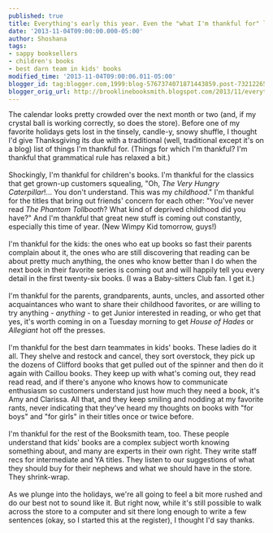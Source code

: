 ```yaml
---
published: true
title: Everything's early this year. Even the "what I'm thankful for" list.
date: '2013-11-04T09:00:00.000-05:00'
author: Shoshana
tags:
- sappy booksellers
- children's books
- best darn team in kids' books
modified_time: '2013-11-04T09:00:06.011-05:00'
blogger_id: tag:blogger.com,1999:blog-5767374071871443859.post-7321226522053024744
blogger_orig_url: http://brooklinebooksmith.blogspot.com/2013/11/everythings-early-this-year-even-what.html
---
```


The calendar looks pretty crowded over the next month or two (and, if my crystal ball is working correctly, so does the store). Before one of my favorite holidays gets lost in the tinsely, candle-y, snowy shuffle, I thought I'd give Thanksgiving its due with a traditional (well, traditional except it's on a blog) list of things I'm thankful for. (Things for which I'm thankful? I'm thankful that grammatical rule has relaxed a bit.)<br /><br />Shockingly, I'm thankful for children's books. I'm thankful for the classics that get grown-up customers squealing, "Oh, <em>The Very Hungry Caterpillar</em>!... You don't understand. This was my <em>childhood</em>." I'm thankful for the titles that bring out friends' concern for each other: "You've never read <em>The Phantom Tollbooth</em>? What kind of deprived childhood did you have?" And I'm thankful that great new stuff is coming out constantly, especially this time of year. (New Wimpy Kid tomorrow, guys!)<br /><br />I'm thankful for the kids: the ones who eat up books so fast their parents complain about it, the ones who are still discovering that reading can be about pretty much anything, the ones who know better than I do when the next book in their favorite series is coming out and will happily tell you every detail in the first twenty-six books. (I was a Baby-sitters Club fan. I get it.)<br /><br />I'm thankful for the parents, grandparents, aunts, uncles, and assorted other acquaintances who want to share their childhood favorites, or are willing to try anything -<em> anything </em>- to get Junior interested in reading, or who get that yes, it's worth coming in on a Tuesday morning to get <em>House of Hades</em> or <em>Allegiant</em> hot off the presses.<br /><br />I'm thankful for the best darn teammates in kids' books. These ladies do it all. They shelve and restock and cancel, they sort overstock, they pick up the dozens of Clifford books that get pulled out of the spinner and then do it again with Caillou books. They keep up with what's coming out, they read read read, and if there's anyone who knows how to communicate enthusiasm so customers understand just how much they need a book, it's Amy and Clarissa. All that, and they keep smiling and nodding at my favorite rants, never indicating that they've heard my thoughts on books with "for boys" and "for girls" in their titles once or twice before.<br /><br />I'm thankful for the rest of the Booksmith team, too. These people understand that kids' books are a complex subject worth knowing something about, and many are experts in their own right. They write staff recs for intermediate and YA titles. They listen to our suggestions of what they should buy for their nephews and what we should have in the store. They shrink-wrap.<br /><br />As we plunge into the holidays, we're all going to feel a bit more rushed and do our best not to sound like it. But right now, while it's still possible to walk across the store to a computer and sit there long enough to write a few sentences (okay, so I started this at the register), I thought I'd say thanks.